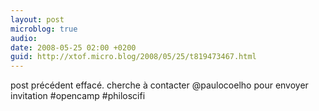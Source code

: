 ```yaml
---
layout: post
microblog: true
audio: 
date: 2008-05-25 02:00 +0200
guid: http://xtof.micro.blog/2008/05/25/t819473467.html
---
```

post précédent effacé.  cherche à contacter @paulocoelho pour envoyer invitation #opencamp #philoscifi
